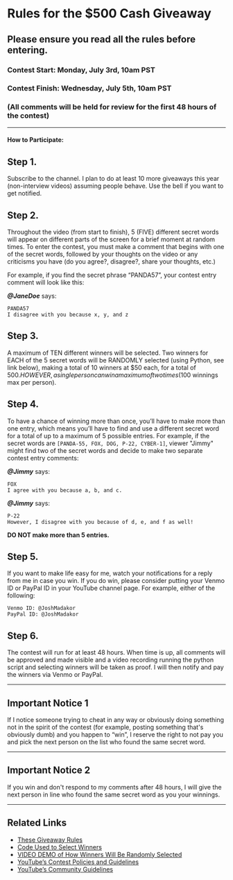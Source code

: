 # Rules for the $500 Cash Giveaway

## **Please ensure you read all the rules before entering.**

### **Contest Start:** Monday, July 3rd, 10am PST

### **Contest Finish:** Wednesday, July 5th, 10am PST

### (All comments will be held for review for the first 48 hours of the contest)

---

#### **How to Participate:**

## Step 1.

Subscribe to the channel. I plan to do at least 10 more giveaways this year (non-interview videos) assuming people behave. Use the bell if you want to get notified.

## Step 2.

Throughout the video (from start to finish), 5 (FIVE) different secret words will appear on different parts of the screen for a brief moment at random times. To enter the contest, you must make a comment that begins with one of the secret words, followed by your thoughts on the video or any criticisms you have (do you agree?, disagree?, share your thoughts, etc.)

For example, if you find the secret phrase “PANDA57”, your contest entry comment will look like this:

_**@JaneDoe**_ says:

```
PANDA57
I disagree with you because x, y, and z
```

## Step 3.

A maximum of TEN different winners will be selected.
Two winners for EACH of the 5 secret words will be RANDOMLY selected (using Python, see link below), making a total of 10 winners at $50 each, for a total of $500. HOWEVER, a single person can win a maximum of two times ($100 winnings max per person).

## Step 4.

To have a chance of winning more than once, you’ll have to make more than one entry, which means you’ll have to find and use a different secret word for a total of up to a maximum of 5 possible entries. For example, if the secret words are `[PANDA-55, FOX, DOG, P-22, CYBER-1]`, viewer "Jimmy" might find two of the secret words and decide to make two separate contest entry comments:

_**@Jimmy**_ says:

```
FOX
I agree with you because a, b, and c.
```

_**@Jimmy**_ says:

```
P-22
However, I disagree with you because of d, e, and f as well!
```

**DO NOT make more than 5 entries.**

## Step 5.

If you want to make life easy for me, watch your notifications for a reply from me in case you win. If you do win, please consider putting your Venmo ID or PayPal ID in your YouTube channel page. For example, either of the following:

```
Venmo ID: @JoshMadakor
PayPal ID: @JoshMadakor
```

## Step 6.

The contest will run for at least 48 hours. When time is up, all comments will be approved and made visible and a video recording running the python script and selecting winners will be taken as proof. I will then notify and pay the winners via Venmo or PayPal.

---

## **Important Notice 1**

If I notice someone trying to cheat in any way or obviously doing something not in the spirit of the contest (for example, posting something that's obviously dumb) and you happen to “win”, I reserve the right to not pay you and pick the next person on the list who found the same secret word.

---

## **Important Notice 2**

If you win and don't respond to my comments after 48 hours, I will give the next person in line who found the same secret word as you your winnings.

---

## **Related Links**

- [These Giveaway Rules](https://github.com/joshmadakor1/Contest/README.md)
- [Code Used to Select Winners](https://github.com/joshmadakor1/Contest/giveaway.py)
- [VIDEO DEMO of How Winners Will Be Randomly Selected](https://www.youtube.com/watch?v=JxziFcvNFOM)
- [YouTube’s Contest Policies and Guidelines](https://support.google.com/youtube/answer/1620498?hl=en)
- [YouTube’s Community Guidelines](https://www.youtube.com/intl/ALL_au/howyoutubeworks/policies/community-guidelines/)

